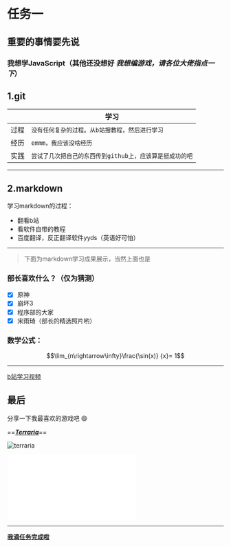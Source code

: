 # 任务一

## 重要的事情要先说
### 我想学JavaScript（其他还没想好 *我想编游戏，请各位大佬指点一下*）

 ## 1.git

|             |学习                                             
|--------|--------|
|过程 | `没有任何复杂的过程。从b站搜教程，然后进行学习`  |
|经历 | `emmm，我应该没啥经历`                     |           
|实践 | `尝试了几次把自己的东西传到github上，应该算是挺成功的吧`|
---
## 2.markdown
学习markdown的过程：
- 翻看b站
- 看软件自带的教程
- 百度翻译，反正翻译软件yyds（英语好可怕）

---
>下面为markdown学习成果展示，当然上面也是

### 部长喜欢什么？（仅为猜测）
- [x] 原神
- [x] 崩坏3
- [x]   程序部的大家
- [x] 宋雨琦（部长的精选照片哟）

### 数学公式：
$$\lim_{n\rightarrow\infty}\frac{\sin(x)} {x}= 1$$

---
[b站学习视频](https://www.bilibili.com/video/BV1JA411h7Gw?share_source=copy_web&vd_source=a702d70d47d1117d6b9c67df7d3ccbfc "我学习过程中最喜欢的一个视频")
## 最后


分享一下我最喜欢的游戏吧 :smile:

*==**<u>Terraria</u>**==*

![terraria](https://gimg2.baidu.com/image_search/src=http%3A%2F%2Fnewsimg.5054399.com%2Fuploads%2Fuserup%2F1705%2F0QJ515OQ.jpg&refer=http%3A%2F%2Fnewsimg.5054399.com&app=2002&size=f9999,10000&q=a80&n=0&g=0n&fmt=auto?sec=1666364845&t=c51464dda707a3d4719f344142dcdf93 "我爱泰拉瑞亚")
<iframe src='//player.bilibili.com/player.html?aid=458366932&bvid=BV1N5411p7uc&cid=270075511&page=1' scrolling='no' border='0' frameborder='no' framespacing='0' allowfullscreen='true'> </iframe>

---
[**我滴任务完成啦**](#任务一)

